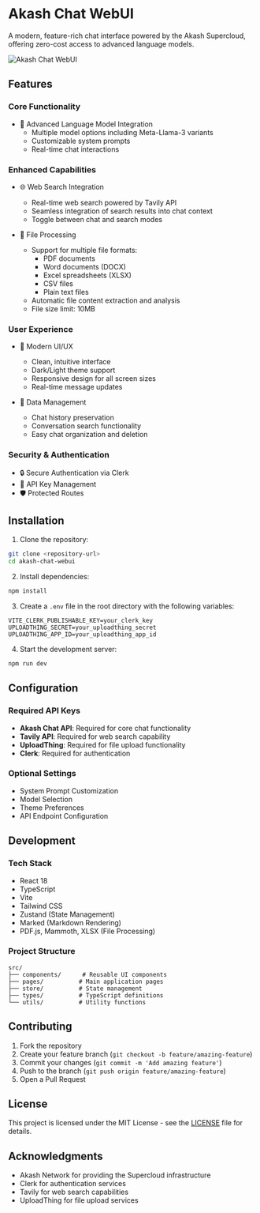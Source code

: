 # Akash Chat WebUI

A modern, feature-rich chat interface powered by the Akash Supercloud, offering zero-cost access to advanced language models.

![Akash Chat WebUI](https://github.com/user-attachments/assets/2676fc96-746f-4f9b-8cbd-2157a1382586)

## Features

### Core Functionality
- 🤖 Advanced Language Model Integration
  - Multiple model options including Meta-Llama-3 variants
  - Customizable system prompts
  - Real-time chat interactions

### Enhanced Capabilities
- 🌐 Web Search Integration
  - Real-time web search powered by Tavily API
  - Seamless integration of search results into chat context
  - Toggle between chat and search modes

- 📁 File Processing
  - Support for multiple file formats:
    - PDF documents
    - Word documents (DOCX)
    - Excel spreadsheets (XLSX)
    - CSV files
    - Plain text files
  - Automatic file content extraction and analysis
  - File size limit: 10MB

### User Experience
- 🎨 Modern UI/UX
  - Clean, intuitive interface
  - Dark/Light theme support
  - Responsive design for all screen sizes
  - Real-time message updates

- 💾 Data Management
  - Chat history preservation
  - Conversation search functionality
  - Easy chat organization and deletion

### Security & Authentication
- 🔒 Secure Authentication via Clerk
- 🔑 API Key Management
- 🛡️ Protected Routes

## Installation

1. Clone the repository:
```bash
git clone <repository-url>
cd akash-chat-webui
```

2. Install dependencies:
```bash
npm install
```

3. Create a `.env` file in the root directory with the following variables:
```env
VITE_CLERK_PUBLISHABLE_KEY=your_clerk_key
UPLOADTHING_SECRET=your_uploadthing_secret
UPLOADTHING_APP_ID=your_uploadthing_app_id
```

4. Start the development server:
```bash
npm run dev
```

## Configuration

### Required API Keys
- **Akash Chat API**: Required for core chat functionality
- **Tavily API**: Required for web search capability
- **UploadThing**: Required for file upload functionality
- **Clerk**: Required for authentication

### Optional Settings
- System Prompt Customization
- Model Selection
- Theme Preferences
- API Endpoint Configuration

## Development

### Tech Stack
- React 18
- TypeScript
- Vite
- Tailwind CSS
- Zustand (State Management)
- Marked (Markdown Rendering)
- PDF.js, Mammoth, XLSX (File Processing)

### Project Structure
```
src/
├── components/      # Reusable UI components
├── pages/          # Main application pages
├── store/          # State management
├── types/          # TypeScript definitions
└── utils/          # Utility functions
```

## Contributing

1. Fork the repository
2. Create your feature branch (`git checkout -b feature/amazing-feature`)
3. Commit your changes (`git commit -m 'Add amazing feature'`)
4. Push to the branch (`git push origin feature/amazing-feature`)
5. Open a Pull Request

## License

This project is licensed under the MIT License - see the [LICENSE](LICENSE) file for details.

## Acknowledgments

- Akash Network for providing the Supercloud infrastructure
- Clerk for authentication services
- Tavily for web search capabilities
- UploadThing for file upload services
